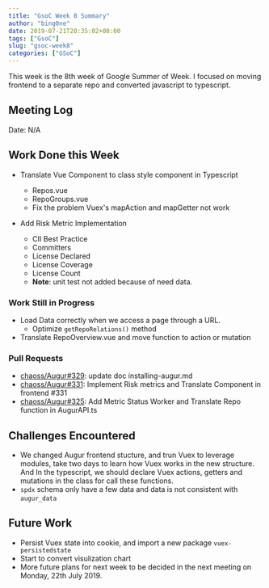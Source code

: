 ```yaml
---
title: "GsoC Week 8 Summary"
author: "bing0ne"
date: 2019-07-21T20:35:02+08:00
tags: ["GsoC"]
slug: "gsoc-week8"
categories: ["GSoC"]
---
```


This week is the 8th week of Google Summer of Week. I focused on moving frontend to a separate repo and converted javascript to typescript. 

<!--more-->

## Meeting Log

Date: N/A


## Work Done this Week

- Translate Vue Component to class style component in Typescript
  - Repos.vue
  - RepoGroups.vue
  - Fix the problem Vuex's mapAction and mapGetter not work

- Add Risk Metric Implementation 
  - CII Best Practice
  - Committers
  - License Declared
  - License Coverage
  - License Count
  - **Note**: unit test not added because of need data. 

### Work Still in Progress
- Load Data correctly when we access a page through a URL. 
  - Optimize `getRepoRelations()` method
- Translate RepoOverview.vue and move function to action or mutation

### Pull Requests
- [chaoss/Augur#329](https://github.com/chaoss/augur/pull/329): update doc installing-augur.md 
- [chaoss/Augur#331](https://github.com/chaoss/augur/pull/319): Implement Risk metrics and Translate Component in frontend #331
- [chaoss/Augur#325](https://github.com/chaoss/augur/pull/325): Add Metric Status Worker and Translate Repo function in AugurAPI.ts



## Challenges Encountered
- We changed Augur frontend stucture, and trun Vuex to leverage modules, take two days to learn how Vuex works in the new structure. And In the typescript, we should declare Vuex actions, getters and mutations in the class for call these functions. 
- `spdx` schema only have a few data and data is not consistent with `augur_data`

## Future Work 
- Persist Vuex state into cookie, and import a new package `vuex-persistedstate`
- Start to convert visulization chart
- More future plans for next week to be decided in the next meeting on Monday, 22th July 2019.